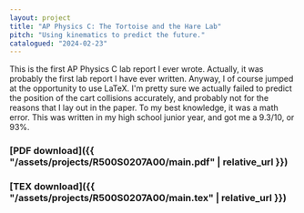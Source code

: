 ```yaml
---
layout: project
title: "AP Physics C: The Tortoise and the Hare Lab"
pitch: "Using kinematics to predict the future."
catalogued: "2024-02-23"
---
```


This is the first AP Physics C lab report I ever wrote. Actually, it was
probably the first lab report I have ever written. Anyway, I of course jumped at
the opportunity to use LaTeX. I'm pretty sure we actually failed to predict the
position of the cart collisions accurately, and probably not for the reasons
that I lay out in the paper. To my best knowledge, it was a math error. This was
written in my high school junior year, and got me a 9.3/10, or 93%.

### [PDF download]({{ "/assets/projects/R500S0207A00/main.pdf" | relative_url }})
### [TEX download]({{ "/assets/projects/R500S0207A00/main.tex" | relative_url }})

